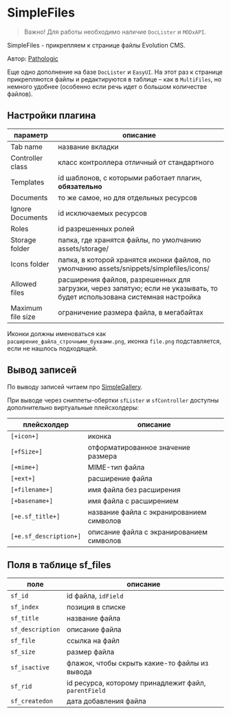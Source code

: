 # SimpleFiles

> Важно! Для работы необходимо наличие `DocLister` и `MODxAPI`.

SimpleFiles - прикрепляем к странице файлы Evolution CMS.

Автор: [Pathologic](https://github.com/Pathologic/SimpleFiles)

Еще одно дополнение на базе `DocLister` и `EasyUI`. На этот раз к странице прикрепляются файлы и редактируются в таблице – как в `MultiFiles`, но немного удобнее (особенно если речь идет о большом количестве файлов).

## Настройки плагина

| параметр          | описание                                                                                                                 |
| ----------------- | ------------------------------------------------------------------------------------------------------------------------ |
| Tab name          | название вкладки                                                                                                         |
| Controller class  | класс контроллера отличный от стандартного                                                                               |
| Templates         | id шаблонов, с которыми работает плагин, **обязательно**                                                                 |
| Documents         | то же самое, но для отдельных ресурсов                                                                                   |
| Ignore Documents  | id исключаемых ресурсов                                                                                                  |
| Roles             | id разрешенных ролей                                                                                                     |
| Storage folder    | папка, где хранятся файлы, по умолчанию assets/storage/                                                                  |
| Icons folder      | папка, в которой хранятся иконки файлов, по умолчанию assets/snippets/simplefiles/icons/                                 |
| Allowed files     | расширения файлов, разрешенных для загрузки, через запятую; если не указывать, то будет использована системная настройка |
| Maximum file size | ограничение размера файла, в мегабайтах                                                                                  |

Иконки должны именоваться как `расширение_файла_строчными_буквами.png`, иконка `file.png` подставляется, если не нашлось подходящей.

## Вывод записей

По выводу записей читаем про [SimpleGallery](../SimpleFiles/index.md).

При выводе через сниппеты-обертки `sfLister` и `sfController` доступны дополнительно виртуальные плейсхолдеры:

| плейсхолдер            | описание                                 |
| ---------------------- | ---------------------------------------- |
| `[+icon+]`             | иконка                                   |
| `[+fSize+]`            | отформатированное значение размера       |
| `[+mime+]`             | MIME-тип файла                           |
| `[+ext+]`              | расширение файла                         |
| `[+filename+]`         | имя файла без расширения                 |
| `[+basename+]`         | имя файла с расширением                  |
| `[+e.sf_title+]`       | название файла с экранированием символов |
| `[+e.sf_description+]` | описание файла с экранированием символов |

## Поля в таблице sf_files

| поле             | описание                                             |
| ---------------- | ---------------------------------------------------- |
| `sf_id`          | id файла, `idField`                                  |
| `sf_index`       | позиция в списке                                     |
| `sf_title`       | название файла                                       |
| `sf_description` | описание файла                                       |
| `sf_file`        | ссылка на файл                                       |
| `sf_size`        | размер файла                                         |
| `sf_isactive`    | флажок, чтобы скрыть какие-то файлы из вывода        |
| `sf_rid`         | id ресурса, которому принадлежит файл, `parentField` |
| `sf_createdon`   | дата добавления файла                                |
